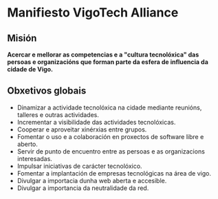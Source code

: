 # Manifiesto VigoTech Alliance


## Misión

**Acercar e mellorar as competencias e a "cultura tecnolóxica" das persoas e organizacións que forman parte da esfera de influencia da cidade de Vigo.**

## Obxetivos globais

- Dinamizar a actividade tecnolóxica na cidade mediante reunións, talleres e outras actividades.
- Incrementar a visibilidade das actividades tecnolóxicas.
- Cooperar e aproveitar xinérxias entre grupos.
- Fomentar o uso e a colaboración en proxectos de software libre e aberto.
- Servir de punto de encuentro entre as persoas e as organizacions interesadas.
- Impulsar iniciativas de carácter tecnolóxico.
- Fomentar a implantación de empresas tecnológicas na área de vigo.
- Divulgar a importacia dunha web aberta e accesible.
- Divulgar a importancia da neutralidade da red.
